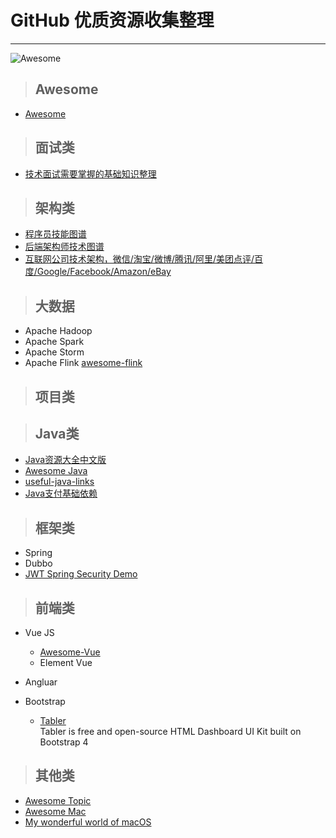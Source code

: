 # GitHub 优质资源收集整理
***

![Awesome](https://github.com/yuanshichao1988/Popular-Java-Tech-Sample/tree/master/_data/img/awesome-logo.svg)
> ## Awesome
- [Awesome](https://github.com/sindresorhus/awesome)

> ## 面试类
- [技术面试需要掌握的基础知识整理](https://github.com/CyC2018/Interview-Notebook)

> ## 架构类
- [程序员技能图谱](https://github.com/TeamStuQ/skill-map)
- [后端架构师技术图谱](https://github.com/xingshaocheng/architect-awesome)
- [互联网公司技术架构，微信/淘宝/微博/腾讯/阿里/美团点评/百度/Google/Facebook/Amazon/eBay](https://github.com/davideuler/architecture.of.internet-product)

> ## 大数据

- Apache Hadoop
- Apache Spark
- Apache Storm
- Apache Flink
[awesome-flink](https://github.com/wuchong/awesome-flink)


> ## 项目类

> ## Java类

- [Java资源大全中文版](https://github.com/jobbole/awesome-java-cn)
- [Awesome Java](https://github.com/akullpp/awesome-java)
- [useful-java-links](https://github.com/Vedenin/useful-java-links)
- [Java支付基础依赖](https://github.com/egzosn/pay-java-parent)
> ## 框架类

- Spring
- Dubbo
- [JWT Spring Security Demo](https://github.com/szerhusenBC/jwt-spring-security-demo)

> ## 前端类

- Vue JS
  - [Awesome-Vue](https://github.com/vuejs/awesome-vue)
  - Element Vue
    
- Angluar

- Bootstrap
  - [Tabler](https://github.com/tabler/tabler)  
 Tabler is free and open-source HTML Dashboard UI Kit built on Bootstrap 4

> ## 其他类

- [Awesome Topic](https://github.com/topics/awesome)
- [Awesome Mac](https://github.com/jaywcjlove/awesome-mac/blob/master/README-zh.md)
- [My wonderful world of macOS](https://github.com/nikitavoloboev/my-mac-os)
